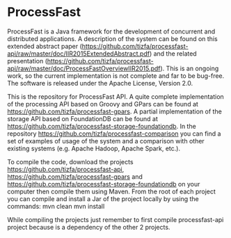 # ProcessFast
ProcessFast is a Java framework for the development of concurrent and distributed applications. A description of the system 
can be found on this extended abstract paper (https://github.com/tizfa/processfast-api/raw/master/doc/IIR2015ExtendedAbstract.pdf)
and the related presentation (https://github.com/tizfa/processfast-api/raw/master/doc/ProcessFastOverviewIIR2015.pdf). This is an
ongoing work, so the current implementation is not complete and far to be bug-free. The software is released under the Apache License, Version 2.0.

This is the repository for ProcessFast API. A quite complete implementation of the processing API based on Groovy and GPars 
can be found at https://github.com/tizfa/processfast-gpars. A partial implementation of the storage API based on FoundationDB can
be found at https://github.com/tizfa/processfast-storage-foundationdb.
In the repository https://github.com/tizfa/processfast-comparison you can find a set of examples of usage of the system and a
comparison with other existing systems (e.g. Apache Hadoop, Apache Spark, etc.).

To compile the code, download the projects https://github.com/tizfa/processfast-api, https://github.com/tizfa/processfast-gpars
and https://github.com/tizfa/processfast-storage-foundationdb on your computer then compile them using Maven. From the root of
each project you can compile and install a Jar of the project locally by using the commands:
mvn clean
mvn install

While compiling the projects just remember to first compile processfast-api project because is a dependency of the other 2
projects.
